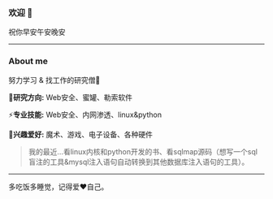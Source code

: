 ### 欢迎 👋

祝你早安午安晚安

---
### About me

努力学习 & 找工作的研究僧📖

🔭**研究方向:** Web安全、蜜罐、勒索软件

⚡️**专业技能:** Web安全、内网渗透、linux&python

🌱**兴趣爱好:** 魔术、游戏、电子设备、各种硬件

> 我的最近...看linux内核和python开发的书、看sqlmap源码（想写一个sql盲注的工具&mysql注入语句自动转换到其他数据库注入语句的工具）。

---

多吃饭多睡觉，记得爱❤️自己。

<!--
**Fanxiaoyao66/Fanxiaoyao66** is a ✨ _special_ ✨ repository because its `README.md` (this file) appears on your GitHub profile.

Here are some ideas to get you started:

- 🔭 I’m currently working on ...
- 🌱 I’m currently learning ...
- 👯 I’m looking to collaborate on ...
- 🤔 I’m looking for help with ...
- 💬 Ask me about ...
- 📫 How to reach me: ...
- 😄 Pronouns: ...
- ⚡ Fun fact: ...
-->
